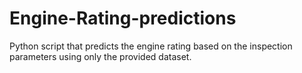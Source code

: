 # Engine-Rating-predictions
Python script that predicts the engine rating based on the inspection parameters using only the provided dataset.

